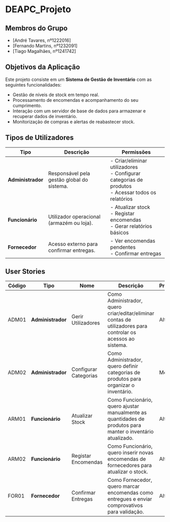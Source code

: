 # DEAPC_Projeto

## Membros do Grupo

- [André Tavares, nº1222016]
- [Fernando Martins, nº1232091]
- [Tiago Magalhães, nº1241742]

## Objetivos da Aplicação

Este projeto consiste em um **Sistema de Gestão de Inventário** com as seguintes funcionalidades:

- Gestão de níveis de stock em tempo real.
- Processamento de encomendas e acompanhamento do seu cumprimento.
- Interação com um servidor de base de dados para armazenar e recuperar dados de inventário.
- Monitorização de compras e alertas de reabastecer stock.

## Tipos de Utilizadores

| Tipo               | Descrição                                                                 | Permissões                                                                 |
|--------------------|---------------------------------------------------------------------------|----------------------------------------------------------------------------|
| **Administrador**  | Responsável pela gestão global do sistema.                                | - Criar/eliminar utilizadores<br>- Configurar categorias de produtos<br>- Acessar todos os relatórios |
| **Funcionário**    | Utilizador operacional (armazém ou loja).                                | - Atualizar stock<br>- Registar encomendas<br>- Gerar relatórios básicos   |
| **Fornecedor**     | Acesso externo para confirmar entregas.                                  | - Ver encomendas pendentes<br>- Confirmar entregas                         |


## User Stories

| Código             | Tipo               | Nome			| Descrição                                                                 | Prioridade
|--------------------|--------------------|-----------------------------|---------------------------------------------------------------------------|--------------------------------
| ADM01              | **Administrador**  | Gerir Utilizadores	| Como Administrador, quero criar/editar/eliminar contas de utilizadores para controlar os acessos ao sistema.                                | Alta
| ADM02              | **Administrador**  | Configurar Categorias  | Como Administrador, quero definir categorias de produtos para organizar o  inventário.					  | Média
| ARM01              | **Funcionário**    | Atualizar Stock | Como Funcionário, quero ajustar manualmente as quantidades de produtos para manter o inventário atualizado.                                     | Alta
| ARM02              | **Funcionário**    | Registar Encomendas | Como Funcionário, quero inserir novas encomendas de fornecedores para atualizar o stock. 					  | Alta
| FOR01              | **Fornecedor**     | Confirmar Entregas | Como Fornecedor, quero marcar encomendas como entregues e enviar comprovativos para validação.				                                  | Alta
